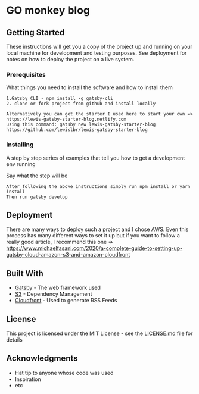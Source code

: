 # GO monkey blog

## Getting Started

These instructions will get you a copy of the project up and running on your local machine for development and testing purposes. See deployment for notes on how to deploy the project on a live system.

### Prerequisites

What things you need to install the software and how to install them

```
1.Gatsby CLI - npm install -g gatsby-cli
2. clone or fork project from github and install locally

Alternatively you can get the starter I used here to start your own => https://lewis-gatsby-starter-blog.netlify.com
using this command: gatsby new lewis-gatsby-starter-blog https://github.com/lewislbr/lewis-gatsby-starter-blog

```

### Installing

A step by step series of examples that tell you how to get a development env running

Say what the step will be

```
After following the above instructions simply run npm install or yarn install
Then run gatsby develop
```
## Deployment

There are many ways to deploy such a project and I chose AWS. Even this process has many different ways to set it up but if you want to follow a really good article, I recommend this one => https://www.michaelfasani.com/2020/a-complete-guide-to-setting-up-gatsby-cloud-amazon-s3-and-amazon-cloudfront

## Built With

* [Gatsby](https://www.gatsbyjs.com/docs/) - The web framework used
* [S3](https://maven.apache.org/) - Dependency Management
* [Cloudfront](https://rometools.github.io/rome/) - Used to generate RSS Feeds

## License

This project is licensed under the MIT License - see the [LICENSE.md](LICENSE.md) file for details

## Acknowledgments

* Hat tip to anyone whose code was used
* Inspiration
* etc

